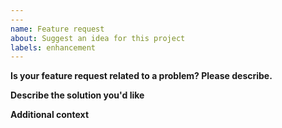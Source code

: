 ```yaml
---
---
name: Feature request
about: Suggest an idea for this project
labels: enhancement
---
```



**Is your feature request related to a problem? Please describe.**


**Describe the solution you'd like**


**Additional context**